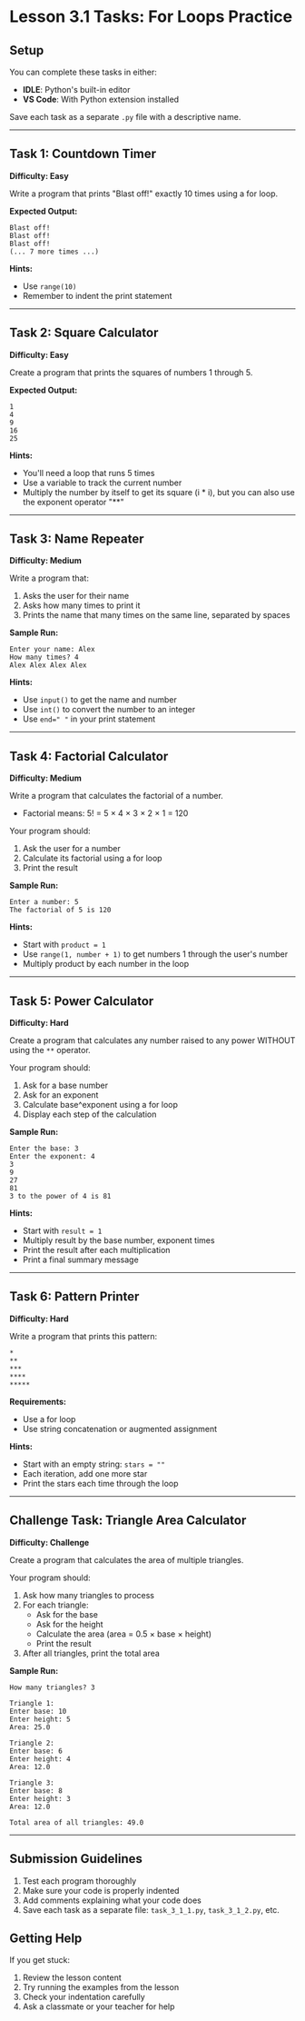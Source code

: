 # Lesson 3.1 Tasks: For Loops Practice

## Setup
You can complete these tasks in either:
- **IDLE**: Python's built-in editor
- **VS Code**: With Python extension installed

Save each task as a separate `.py` file with a descriptive name.

---

## Task 1: Countdown Timer 
**Difficulty: Easy**

Write a program that prints "Blast off!" exactly 10 times using a for loop.

**Expected Output:**
```
Blast off!
Blast off!
Blast off!
(... 7 more times ...)
```

**Hints:**
- Use `range(10)`
- Remember to indent the print statement

---

## Task 2: Square Calculator 
**Difficulty: Easy**

Create a program that prints the squares of numbers 1 through 5.

**Expected Output:**
```
1
4
9
16
25
```

**Hints:**
- You'll need a loop that runs 5 times
- Use a variable to track the current number
- Multiply the number by itself to get its square (i * i), but you can also use the exponent operator "**"

---

## Task 3: Name Repeater 
**Difficulty: Medium**

Write a program that:
1. Asks the user for their name
2. Asks how many times to print it
3. Prints the name that many times on the same line, separated by spaces

**Sample Run:**
```
Enter your name: Alex
How many times? 4
Alex Alex Alex Alex
```

**Hints:**
- Use `input()` to get the name and number
- Use `int()` to convert the number to an integer
- Use `end=" "` in your print statement

---

## Task 4: Factorial Calculator 
**Difficulty: Medium**

Write a program that calculates the factorial of a number.
- Factorial means: 5! = 5 × 4 × 3 × 2 × 1 = 120

Your program should:
1. Ask the user for a number
2. Calculate its factorial using a for loop
3. Print the result

**Sample Run:**
```
Enter a number: 5
The factorial of 5 is 120
```

**Hints:**
- Start with `product = 1`
- Use `range(1, number + 1)` to get numbers 1 through the user's number
- Multiply product by each number in the loop

---

## Task 5: Power Calculator 
**Difficulty: Hard**

Create a program that calculates any number raised to any power WITHOUT using the `**` operator.

Your program should:
1. Ask for a base number
2. Ask for an exponent
3. Calculate base^exponent using a for loop
4. Display each step of the calculation

**Sample Run:**
```
Enter the base: 3
Enter the exponent: 4
3
9
27
81
3 to the power of 4 is 81
```

**Hints:**
- Start with `result = 1`
- Multiply result by the base number, exponent times
- Print the result after each multiplication
- Print a final summary message

---

## Task 6: Pattern Printer 
**Difficulty: Hard**

Write a program that prints this pattern:
```
*
**
***
****
*****
```

**Requirements:**
- Use a for loop
- Use string concatenation or augmented assignment

**Hints:**
- Start with an empty string: `stars = ""`
- Each iteration, add one more star
- Print the stars each time through the loop

---

## Challenge Task: Triangle Area Calculator 
**Difficulty: Challenge**

Create a program that calculates the area of multiple triangles.

Your program should:
1. Ask how many triangles to process
2. For each triangle:
   - Ask for the base
   - Ask for the height
   - Calculate the area (area = 0.5 × base × height)
   - Print the result
3. After all triangles, print the total area

**Sample Run:**
```
How many triangles? 3

Triangle 1:
Enter base: 10
Enter height: 5
Area: 25.0

Triangle 2:
Enter base: 6
Enter height: 4
Area: 12.0

Triangle 3:
Enter base: 8
Enter height: 3
Area: 12.0

Total area of all triangles: 49.0
```

---

## Submission Guidelines

1. Test each program thoroughly
2. Make sure your code is properly indented
3. Add comments explaining what your code does
4. Save each task as a separate file: `task_3_1_1.py`, `task_3_1_2.py`, etc.

## Getting Help

If you get stuck:
1. Review the lesson content
2. Try running the examples from the lesson
3. Check your indentation carefully
4. Ask a classmate or your teacher for help